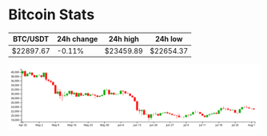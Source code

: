 # Bitcoin Stats

BTC/USDT|24h change|24h high|24h low|
|---|---|---|---|
|$22897.67|-0.11%|$23459.89|$22654.37|

<img src="./chart.svg">
